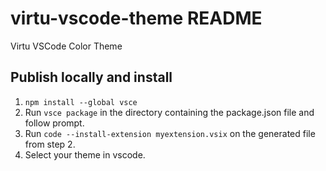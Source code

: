 # virtu-vscode-theme README

Virtu VSCode Color Theme

## Publish locally and install

1. `npm install --global vsce`
2. Run `vsce package` in the directory containing the package.json file and follow prompt.
3. Run `code --install-extension myextension.vsix` on the generated file from step 2.
4. Select your theme in vscode.

